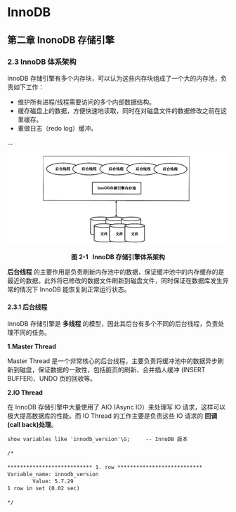 # InnoDB



## 第二章 InonoDB 存储引擎



### 2.3 InnoDB 体系架构

InnoDB 存储引擎有多个内存块，可以认为这些内存块组成了一个大的内存池，负责如下工作：

*   维护所有进程/线程需要访问的多个内部数据结构。
*   缓存磁盘上的数据，方便快速地读取，同时在对磁盘文件的数据修改之前在这里缓存。
*   重做日志（redo log）缓冲。

...

![](./pictures/InnoDB存储架构.jpg)

<div align = "center"><strong>图 2-1 &nbsp InnoDB 存储引擎体系架构</strong></div>

**后台线程** 的主要作用是负责刷新内存池中的数据，保证缓冲池中的内存缓存的是最近的数据。此外将已修改的数据文件刷新到磁盘文件，同时保证在数据库发生异常的情况下 InnoDB 能恢复到正常运行状态。



#### 2.3.1 后台线程

InnoDB 存储引擎是 **多线程** 的模型，因此其后台有多个不同的后台线程，负责处理不同的任务。



**1.Master Thread**

Master Thread 是一个非常核心的后台线程，主要负责将缓冲池中的数据异步刷新到磁盘，保证数据的一致性，包括脏页的刷新、合并插人缓冲 (INSERT BUFFER)、UNDO 页的回收等。



**2.IO Thread**

在 InnoDB 存储引擎中大量使用了 AIO (Async IO）来处理写 IO 请求，这样可以极大提高数据库的性能。而 IO Thread 的工作主要是负责这些 IO 请求的 **回调(call back)处理**。

```mysql
show variables like 'innodb_version'\G;		-- InnoDB 版本

/*

*************************** 1. row ***************************
Variable_name: innodb_version
        Value: 5.7.29
1 row in set (0.02 sec)

*/



```



